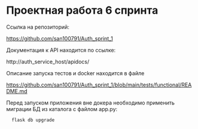 # Проектная работа 6 спринта

 Ссылка на репозиторий:
 
 https://github.com/san100791/Auth_sprint_1
 
 
 Документация к API находится по ссылке:
 
 http://auth_service_host/apidocs/
 
 
 Описание запуска тестов и docker находится в файле
 
 https://github.com/san100791/Auth_sprint_1/blob/main/tests/functional/README.md
 
 Перед запуском приложения вне докера необходимо применить миграции БД
 из каталога с файлом app.py:
 
`  flask db upgrade`
